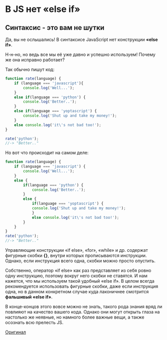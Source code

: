# В JS нет «else if»
 
## Синтаксис - это вам не шутки

Да, вы не ослышались! В синтаксисе JavaScript нет конструкции **«else if»**.

Н-н-но, но ведь все мы её уже давно и успешно используем! Почему же она исправно работает?

Так обычно пишут код:

```javascript
function rate(language) {
    if (language === 'javascript'){
        console.log('Well...');
    }
    else if(language === 'python') {
        console.log('Better..');
    }
    else if(language === 'yoptascript') {
        console.log('Shut up and take my money!');
    }
    else console.log('it\'s not bad too!');
}

rate('python');
//-> "Better.."
```

Но вот что происходит на самом деле:

```javascript
function rate(language) {
    if (language === 'javascript') {
        console.log('Well...');
    }
    else {
        if(language === 'python') {
            console.log('Better..');
        }
        else { 
            if(language === 'yoptascript') {
            console.log('Shut up and take my money!');
            }
            else console.log('it\'s not bad too!');
        }
    }
}
rate('python');
//-> "Better.."
```

Управляющие конструкции «if else», «for», «while» и др. содержат фигурные скобки **{}**, внутри которых прописываются инструкции.
Однако, если инструкция всего одна, скобки можно просто опустить. 

Собственно, оператор «if else» как раз представляет из себя ровно одну инструкцию, поэтому вокруг него скобки не ставятся. И нам кажется, 
что мы используем такой удобный «else if».
В целом всегда рекомендуется использовать фигурные скобки, даже если инструкция одна, но в данном конкретном случае куда лаконичнее
смотрится **фальшивый «else if»**.

В конце-концов этого вовсе можно не знать, такого рода знания вряд ли повлияют на качество вашего кода.
Однако они могут открыть глаза на настолько же неявные, но намного более важные вещи, а также осознать всю прелесть JS.
  

 
[Оригинал](https://guides.github.com/features/mastering-markdown/)